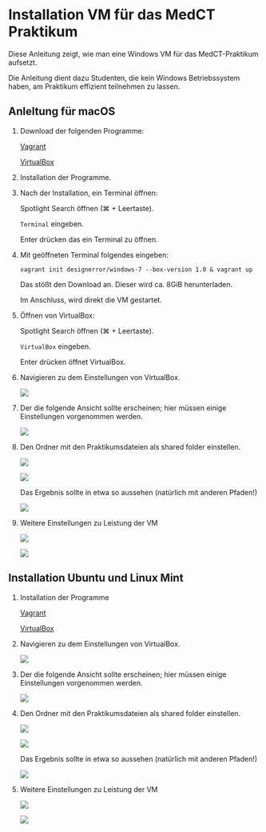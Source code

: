 # Installation VM für das MedCT Praktikum

Diese Anleitung zeigt, wie man eine Windows VM für das MedCT-Praktikum
aufsetzt.

Die Anleitung dient dazu Studenten, die kein Windows Betriebssystem haben, am
Praktikum effizient teilnehmen zu lassen.

## Anleltung für macOS

1. Download der folgenden Programme:

   [Vagrant](https://releases.hashicorp.com/vagrant/2.2.6/vagrant_2.2.6_x86_64.dmg)

   [VirtualBox](https://download.virtualbox.org/virtualbox/6.0.14/VirtualBox-6.0.14-133895-OSX.dmg)

1. Installation der Programme.

1. Nach der Installation, ein Terminal öffnen:

   Spotlight Search öffnen (⌘ + Leertaste).

   `Terminal` eingeben.

   Enter drücken das ein Terminal zu öffnen.

1. Mit geöffneten Terminal folgendes eingeben:

   ```
   vagrant init designerror/windows-7 --box-version 1.0 & vagrant up
   ```

   Das stößt den Download an. Dieser wird ca. 8GiB herunterladen.

   Im Anschluss, wird direkt die VM gestartet.

1. Öffnen von VirtualBox:

   Spotlight Search öffnen (⌘ + Leertaste).

   `VirtualBox` eingeben.

   Enter drücken öffnet VirtualBox.

1. Navigieren zu dem Einstellungen von VirtualBox.

   ![](images/1_Settings_in_VBox.png)

1. Der die folgende Ansicht sollte erscheinen; hier müssen einige Einstellungen
   vorgenommen werden.

   ![](images/2_Settings_General.png)

1. Den Ordner mit den Praktikumsdateien als shared folder einstellen.

   ![](images/3_Shared_Folder.png)

   ![](images/4_Einstellung_Shared_Folder.png)

   Das Ergebnis sollte in etwa so aussehen (natürlich mit anderen Pfaden!)

   ![](images/5_Shared_Folder_Final.png)

1. Weitere Einstellungen zu Leistung der VM

   ![](images/6_Settings_System.png)

   ![](images/7_Settings_Processor.png)

## Installation Ubuntu und Linux Mint

1. Installation der Programme

   [Vagrant](https://releases.hashicorp.com/vagrant/2.2.6/vagrant_2.2.6_x86_64.deb)

   [VirtualBox](https://download.virtualbox.org/virtualbox/6.0.14/virtualbox-6.0_6.0.14-133895~Ubuntu~bionic_amd64.deb)

1. Navigieren zu dem Einstellungen von VirtualBox.

   ![](images/1_Settings_in_VBox.png)

1. Der die folgende Ansicht sollte erscheinen; hier müssen einige Einstellungen
   vorgenommen werden.

   ![](images/2_Settings_General.png)

1. Den Ordner mit den Praktikumsdateien als shared folder einstellen.

   ![](images/3_Shared_Folder.png)

   ![](images/4_Einstellung_Shared_Folder.png)

   Das Ergebnis sollte in etwa so aussehen (natürlich mit anderen Pfaden!)

   ![](images/5_Shared_Folder_Final.png)

1. Weitere Einstellungen zu Leistung der VM

   ![](images/6_Settings_System.png)

   ![](images/7_Settings_Processor.png)
